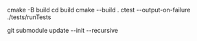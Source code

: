cmake -B build
cd build
cmake --build .
ctest --output-on-failure
./tests/runTests   

git submodule update --init --recursive

